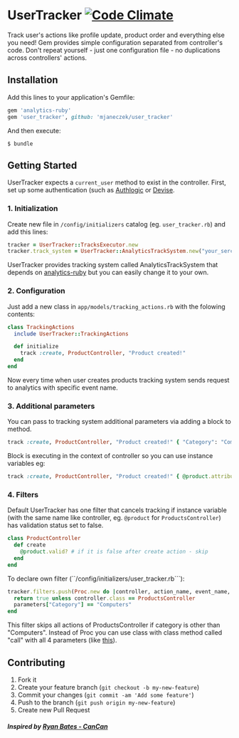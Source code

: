 # UserTracker [![Code Climate](https://codeclimate.com/github/mjaneczek/user_tracker.png)](https://codeclimate.com/github/mjaneczek/user_tracker)

Track user's actions like profile update, product order and everything else you need!
Gem provides simple configuration separated from controller's code. 
Don't repeat yourself - just one configuration file - no duplications across controllers' actions.

## Installation

Add this lines to your application's Gemfile:
```rb
gem 'analytics-ruby'
gem 'user_tracker', github: 'mjaneczek/user_tracker'
```

And then execute:

    $ bundle

## Getting Started

UserTracker expects a ```current_user``` method to exist in the controller. 
First, set up some authentication (such as [Authlogic](https://github.com/binarylogic/authlogic) 
or [Devise](https://github.com/plataformatec/devise).

### 1. Initialization

Create new file in ```/config/initializers``` catalog (eg. ```user_tracker.rb```) and add this lines:
```rb
tracker = UserTracker::TracksExecutor.new
tracker.track_system = UserTracker::AnalyticsTrackSystem.new("your_sercret_code")
```

UserTracker provides tracking system called AnalyticsTrackSystem that depends on [analytics-ruby](https://github.com/segmentio/analytics-ruby) but you can easily change it to your own.

### 2. Configuration

Just add a new class in ```app/models/tracking_actions.rb``` with the folowing contents:
```rb
class TrackingActions
  include UserTracker::TrackingActions

  def initialize
    track :create, ProductController, "Product created!"
  end
end
```

Now every time when user creates products tracking system sends request to analytics with specific event name.

### 3. Additional parameters

You can pass to tracking system additional parameters via adding a block to method.
```rb
track :create, ProductController, "Product created!" { "Category": "Computers" }
```

Block is executing in the context of controller so you can use instance variables eg:
```rb
track :create, ProductController, "Product created!" { @product.attributes }
```
### 4. Filters

Default UserTracker has one filter that cancels tracking if instance variable 
(with the same name like controller, eg. ```@product``` for ```ProductsController```) has validation status set to false.
```rb
class ProductController
  def create
    @product.valid? # if it is false after create action - skip
  end
end
```

To declare own filter (``/config/initializers/user_tracker.rb```):
```rb
tracker.filters.push(Proc.new do |controller, action_name, event_name, parameters|
  return true unless controller.class == ProductsController
  parameters["Category"] == "Computers"
end
```

This filter skips all actions of ProductsController if category is other than "Computers". 
Instead of Proc you can use class with class method called "call" with all 4 parameters (like [this](https://github.com/mjaneczek/user_tracker/blob/master/lib/user_tracker/active_record_validation_filter.rb)).

## Contributing

1. Fork it
2. Create your feature branch (`git checkout -b my-new-feature`)
3. Commit your changes (`git commit -am 'Add some feature'`)
4. Push to the branch (`git push origin my-new-feature`)
5. Create new Pull Request

##### Inspired by [Ryan Bates - CanCan](https://github.com/ryanb/cancan)
